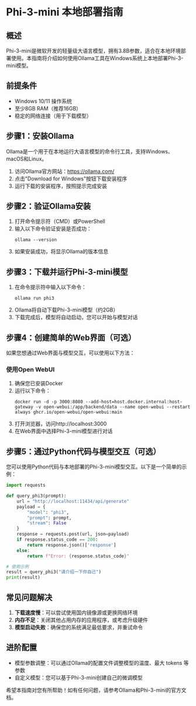 # Phi-3-mini 本地部署指南

## 概述
Phi-3-mini是微软开发的轻量级大语言模型，拥有3.8B参数，适合在本地环境部署使用。本指南将介绍如何使用Ollama工具在Windows系统上本地部署Phi-3-mini模型。

## 前提条件
- Windows 10/11 操作系统
- 至少8GB RAM（推荐16GB）
- 稳定的网络连接（用于下载模型）

## 步骤1：安装Ollama
Ollama是一个用于在本地运行大语言模型的命令行工具，支持Windows、macOS和Linux。

1. 访问Ollama官方网站：https://ollama.com/
2. 点击"Download for Windows"按钮下载安装程序
3. 运行下载的安装程序，按照提示完成安装

## 步骤2：验证Ollama安装
1. 打开命令提示符（CMD）或PowerShell
2. 输入以下命令验证安装是否成功：
   ```
   ollama --version
   ```
3. 如果安装成功，将显示Ollama的版本信息

## 步骤3：下载并运行Phi-3-mini模型
1. 在命令提示符中输入以下命令：
   ```
   ollama run phi3
   ```
2. Ollama将自动下载Phi-3-mini模型（约2GB）
3. 下载完成后，模型将自动启动，您可以开始与模型对话

## 步骤4：创建简单的Web界面（可选）
如果您想通过Web界面与模型交互，可以使用以下方法：

### 使用Open WebUI
1. 确保您已安装Docker
2. 运行以下命令：
   ```
   docker run -d -p 3000:8080 --add-host=host.docker.internal:host-gateway -v open-webui:/app/backend/data --name open-webui --restart always ghcr.io/open-webui/open-webui:main
   ```
3. 打开浏览器，访问http://localhost:3000
4. 在Web界面中选择Phi-3-mini模型进行对话

## 步骤5：通过Python代码与模型交互（可选）
您可以使用Python代码与本地部署的Phi-3-mini模型交互。以下是一个简单的示例：

```python
import requests

def query_phi3(prompt):
    url = "http://localhost:11434/api/generate"
    payload = {
        "model": "phi3",
        "prompt": prompt,
        "stream": False
    }
    response = requests.post(url, json=payload)
    if response.status_code == 200:
        return response.json()['response']
    else:
        return f"Error: {response.status_code}"

# 使用示例
result = query_phi3("请介绍一下你自己")
print(result)
```

## 常见问题解决
1. **下载速度慢**：可以尝试使用国内镜像源或更换网络环境
2. **内存不足**：关闭其他占用内存的应用程序，或考虑升级硬件
3. **模型启动失败**：确保您的系统满足最低要求，并重试命令

## 进阶配置
- 模型参数调整：可以通过Ollama的配置文件调整模型的温度、最大 tokens 等参数
- 自定义模型：您可以基于Phi-3-mini创建自己的微调模型

希望本指南对您有所帮助！如有任何问题，请参考Ollama和Phi-3-mini的官方文档。